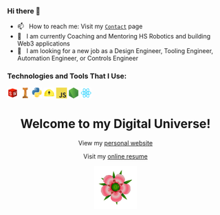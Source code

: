 ### Hi there 👋
- 📫 &nbsp; How to reach me: Visit my [`Contact`](https://nrhartfrc.github.io/personalwebsite/)  page
- 🔭 &nbsp; I am currently Coaching and Mentoring HS Robotics and building Web3 applications
- 💼 &nbsp; I am looking for a new job as a Design Engineer, Tooling Engineer, Automation Engineer, or Controls Engineer

### Technologies and Tools That I Use:
<code><img height="25" src="https://raw.githubusercontent.com/NRHartFRC/nrhartfrc/main/logos/swlogo.png"></code>
<code><img height="25" src="https://raw.githubusercontent.com/NRHartFRC/nrhartfrc/main/logos/inventorlogo.png"></code>
<code><img height="25" src="https://raw.githubusercontent.com/NRHartFRC/nrhartfrc/main/logos/python.png"></code>
<code><img height="25" src="https://raw.githubusercontent.com/NRHartFRC/nrhartfrc/main/logos/hathatlogo.png"></code>
<code><img height="25" src="https://raw.githubusercontent.com/NRHartFRC/nrhartfrc/main/logos/javascript.png"></code>
<code><img height="25" src="https://raw.githubusercontent.com/NRHartFRC/nrhartfrc/main/logos/nodejs.png"></code>
<code><img height="25" src="https://raw.githubusercontent.com/NRHartFRC/nrhartfrc/main/logos/react.png"></code>

<div align="center">
  <h1>Welcome to my Digital Universe!</h1>
  
  View my [personal website](https://nrhartfrc.github.io/personalwebsite/)

  Visit my [online resume](https://nrhartfrc.github.io/resume/)

  <img src="https://raw.githubusercontent.com/NRHartFRC/web3-token-exchange/main/src/assets/manuka.png" alt="Manuka" width="100">
</div>
